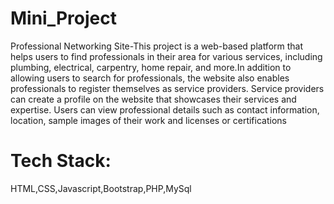 # Mini_Project
Professional Networking Site-This project is a web-based platform that helps users to find professionals in 
their area for various services, including plumbing, electrical, carpentry, home 
repair, and more.In addition to allowing users to search for 
professionals, the website also enables professionals to register themselves as 
service providers. Service providers can create a profile on the website that 
showcases their services and expertise. Users can view professional details such as 
contact information, location, sample images of their work and licenses or 
certifications
# Tech Stack:
HTML,CSS,Javascript,Bootstrap,PHP,MySql
